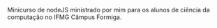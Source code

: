 Minicurso de nodeJS ministrado por mim para os alunos de ciência da computação no IFMG Câmpus Formiga.
